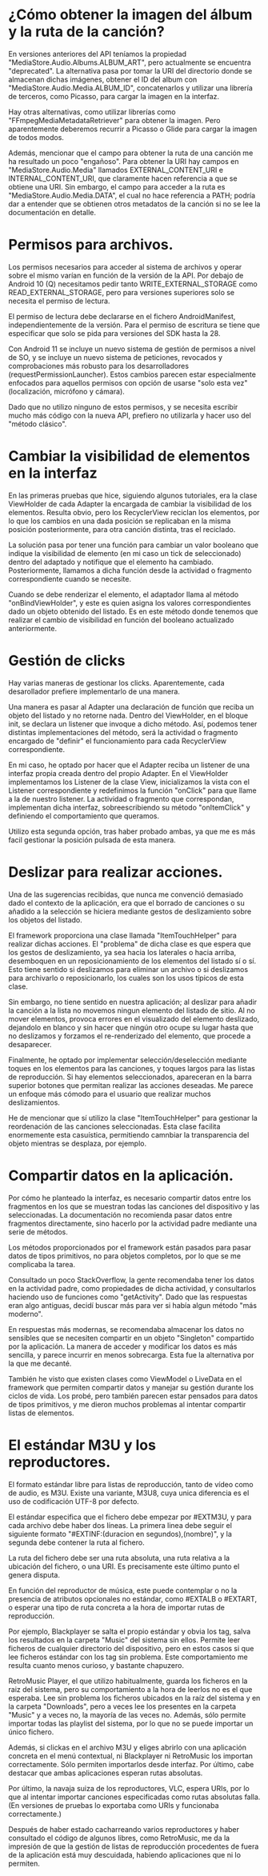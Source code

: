 # ¿Cómo obtener la imagen del álbum y la ruta de la canción?

En versiones anteriores del API teníamos la propiedad "MediaStore.Audio.Albums.ALBUM_ART", pero actualmente se encuentra "deprecated". La alternativa pasa por tomar la URI del directorio donde se almacenan dichas imágenes, obtener el ID del album con "MediaStore.Audio.Media.ALBUM_ID", concatenarlos y utilizar una librería de terceros, como Picasso, para cargar la imagen en la interfaz.

Hay otras alternativas, como utilizar librerías como "FFmpegMediaMetadataRetriever" para obtener la imagen. Pero aparentemente deberemos recurrir a Picasso o Glide para cargar la imagen de todos modos.

Además, mencionar que el campo para obtener la ruta de una canción me ha resultado un poco "engañoso". Para obtener la URI hay campos en "MediaStore.Audio.Media" llamados EXTERNAL_CONTENT_URI e INTERNAL_CONTENT_URI, que claramente hacen referencia a que se obtiene una URI. Sin embargo, el campo para acceder a la ruta es "MediaStore.Audio.Media.DATA", el cual no hace referencia a PATH; podría dar a entender que se obtienen otros metadatos de la canción si no se lee la documentación en detalle.

# Permisos para archivos.

Los permisos necesarios para acceder al sistema de archivos y operar sobre el mismo varían en función de la versión de la API. Por debajo de Android 10 (Q) necesitamos pedir tanto WRITE_EXTERNAL_STORAGE como READ_EXTERNAL_STORAGE, pero para versiones superiores solo se necesita el permiso de lectura.

El permiso de lectura debe declararse en el fichero AndroidManifest, independientemente de la versión. Para el permiso de escritura se tiene que especificar que solo se pida para versiones del SDK hasta la 28.

Con Android 11 se incluye un nuevo sistema de gestión de permisos a nivel de SO, y se incluye un nuevo sistema de peticiones, revocados y comprobaciones más robusto para los desarrolladores (requestPermissionLauncher). Estos cambios parecen estar especialmente enfocados para aquellos permisos con opción de usarse "solo esta vez" (localización, micrófono y cámara). 

Dado que no utilizo ninguno de estos permisos, y se necesita escribir mucho más código con la nueva API, prefiero no utilizarla y hacer uso del "método clásico".

# Cambiar la visibilidad de elementos en la interfaz

En las primeras pruebas que hice, siguiendo algunos tutoriales, era la clase ViewHolder de cada Adapter la encargada de cambiar la visibilidad de los elementos. Resulta obvio, pero los RecyclerView reciclan los elementos, por lo que los cambios en una dada posición se replicaban en la misma posición posteriormente, para otra canción distinta, tras el reciclado.

La solución pasa por tener una función para cambiar un valor booleano que indique la visibilidad de elemento (en mi caso un tick de seleccionado) dentro del adaptado y notifique que el elemento ha cambiado. Posteriormente, llamamos a dicha función desde la actividad o fragmento correspondiente cuando se necesite. 

Cuando se debe renderizar el elemento, el adaptador llama al método "onBindViewHolder", y este es quien asigna los valores correspondientes dado un objeto obtenido del listado. Es en este método donde
tenemos que realizar el cambio de visibilidad en función del booleano actualizado anteriormente.

# Gestión de clicks

Hay varias maneras de gestionar los clicks. Aparentemente, cada desarollador prefiere implementarlo de una manera.

Una manera es pasar al Adapter una declaración de función que reciba un objeto del listado y no retorne nada. Dentro del ViewHolder, en el bloque init, se declara un listener que invoque a dicho método. Así, podemos tener distintas implementaciones del método, será la actividad o fragmento encargado de "definir" el funcionamiento para cada RecyclerView correspondiente.

En mi caso, he optado por hacer que el Adapter reciba un listener de una interfaz propia creada dentro del propio Adapter. En el ViewHolder implementamos los Listener de la clase View, inicializamos la vista con el Listener correspondiente y redefinimos la función "onClick" para que llame a la de nuestro listener. La actividad o fragmento que correspondan, implementan dicha interfaz, sobreescribiendo su método "onItemClick" y definiendo el comportamiento que queramos.

Utilizo esta segunda opción, tras haber probado ambas, ya que me es más facil gestionar la posición pulsada de esta manera.

# Deslizar para realizar acciones.

Una de las sugerencias recibidas, que nunca me convenció demasiado dado el contexto de la aplicación, era que el borrado de canciones o su añadido a la selección se hiciera mediante gestos de deslizamiento sobre los objetos del listado.

El framework proporciona una clase llamada "ItemTouchHelper" para realizar dichas acciones. El "problema" de dicha clase es que espera que los gestos de deslizamiento, ya sea hacia los laterales o hacia arriba, desemboquen en un reposicionamiento de los elementos del listado sí o sí. Esto tiene sentido si deslizamos para eliminar un archivo o si deslizamos para archivarlo o reposicionarlo, los cuales son los usos típicos de esta clase. 

Sin embargo, no tiene sentido en nuestra aplicación; al deslizar para añadir la canción a la lista no movemos ningun elemento del listado de sitio. Al no mover elementos, provoca errores en el visualizado del elemento deslizado, dejandolo en blanco y sin hacer que ningún otro ocupe su lugar hasta que no deslizamos y forzamos el re-renderizado del elemento, que procede a desaparecer.

Finalmente, he optado por implementar selección/deselección mediante toques en los elementos para las canciones, y toques largos para las listas de reproducción. Si hay elementos seleccionados, apareceran en la barra superior botones que permitan realizar las acciones deseadas. Me parece un enfoque más cómodo para el usuario que realizar muchos deslizamientos.

He de mencionar que sí utilizo la clase "ItemTouchHelper" para gestionar la reordenación de las canciones seleccionadas. Esta clase facilita enormemente esta casuística, permitiendo camnbiar la transparencia del objeto mientras se desplaza, por ejemplo.

# Compartir datos en la aplicación.

Por cómo he planteado la interfaz, es necesario compartir datos entre los fragmentos en los que se muestran todas las canciones del dispositivo y las seleccionadas. La documentación no recomienda pasar datos entre fragmentos directamente, sino hacerlo por la actividad padre mediante una serie de métodos.

Los métodos proporcionados por el framework están pasados para pasar datos de tipos primitivos, no para objetos completos, por lo que se me complicaba la tarea.

Consultado un poco StackOverflow, la gente recomendaba tener los datos en la actividad padre, como propiedades de dicha actividad, y consultarlos haciendo uso de funciones como "getActivity". Dado que las respuestas eran algo antiguas, decidí buscar más para ver si había algun método "más moderno". 

En respuestas más modernas, se recomendaba almacenar los datos no sensibles que se necesiten compartir en un objeto "Singleton" compartido por la aplicación. La manera de acceder y modificar los datos es más sencilla, y parece incurrir en menos sobrecarga. Esta fue la alternativa por la que me decanté.

También he visto que existen clases como ViewModel o LiveData en el framework que permiten compartir datos y manejar su gestión durante los ciclos de vida. Los probé, pero también parecen estar pensados para datos de tipos primitivos, y me dieron muchos problemas al intentar compartir listas de elementos.


# El estándar M3U y los reproductores.

El formato estándar libre para listas de reproducción, tanto de vídeo como de audio, es M3U. Existe una variante, M3U8, cuya unica diferencia es el uso de codificación UTF-8 por defecto.

El estándar especifica que el fichero debe empezar por #EXTM3U, y para cada archivo debe haber dos líneas. La primera linea debe seguir el siguiente formato "#EXTINF:(duracion en segundos),(nombre)", y la segunda debe contener la ruta al fichero.

La ruta del fichero debe ser una ruta absoluta, una ruta relativa a la ubicación del fichero, o una URI. Es precisamente este último punto el genera disputa.

En función del reproductor de música, este puede contemplar o no la presencia de atributos opcionales no estándar, como #EXTALB o #EXTART, o esperar una tipo de ruta concreta a la hora de importar rutas de reproducción.

Por ejemplo, Blackplayer se salta el propio estándar y obvia los tag, salva los resultados en la carpeta "Music" del sistema sin ellos. Permite leer ficheros de cualquier directorio del dispositivo, pero en estos casos si que lee ficheros estándar con los tag sin problema. Este comportamiento me resulta cuanto menos curioso, y bastante chapuzero.

RetroMusic Player, el que utilizo habitualmente, guarda los ficheros en la raiz del sistema, pero su comportamiento a la hora de leerlos no es el que esperaba. Lee sin problema los ficheros ubicados en la raíz del sistema y en la carpeta "Downloads", pero a veces lee los presentes en la carpeta "Music" y a veces no, la mayoría de las veces no. Además, sólo permite importar todas las playlist del sistema, por lo que no se puede importar un único fichero.

Además, si clickas en el archivo M3U y eliges abrirlo con una aplicación concreta en el menú contextual, ni Blackplayer ni RetroMusic los importan correctamente. Sólo permiten importarlos desde interfaz. Por último, cabe destacar que ambas aplicaciones esperan rutas absolutas.

Por último, la navaja suiza de los reproductores, VLC, espera URIs, por lo que al intentar importar canciones especificadas como rutas absolutas falla. (En versiones de pruebas lo exportaba como URIs y funcionaba correctamente.)

Después de haber estado cacharreando varios reproductores y haber consultado el código de algunos libres, como RetroMusic, me da la impresión de que la gestión de listas de reproducción procedentes de fuera de la aplicación está muy descuidada, habiendo aplicaciones que ni lo permiten.